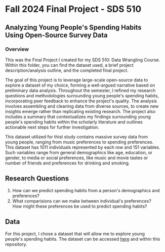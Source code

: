 # Fall 2024 Final Project - SDS 510
## Analyzing Young People's Spending Habits Using Open-Source Survey Data

### Overview
This was the Final Project I created for my SDS 510: Data Wrangling Course. Within this folder, you can find the dataset used, a brief project description/analysis outline, and the completed final project.

The goal of this project is to leverage large-scale open-source data to explore a dataset of my choice, forming a well-argued narrative based on preliminary data analysis. Throughout the semester, I refined my research questions and methodologies surrounding young people's spending habits, incorporating peer feedback to enhance the project's quality. The analysis involves assembling and cleaning data from diverse sources, to create new insights emerge rather than replicating existing research. The project also includes a summary that contextualizes my findings surrounding young people's spending habits within the scholarly literature and outlines actionable next steps for further investigation.

This dataset utilized for thist study contains massive survey data from young people, ranging from music preferences to spending preferences. This dataset has 1011 individuals represented by each row and 151 variables. Such variables range from general demographics like age, education, or gender, to media or social preferences, like music and movie tastes or number of friends and preferences for drinking and smoking.

## Research Questions
1) How can we predict spending habits from a person's demographics and preferences?
2) What comparisions can we make between individual's preferences? How might these preferences be used to predict spending habits?

## Data 

For this project, I chose a dataset that will allow me to explore young people's spending habits. The dataset can be accessed [here](https://github.com/harsh543/Young-People-Survey-Dataset_Spending-Habits/blob/master/data/responses.csv) and within this repository. 
